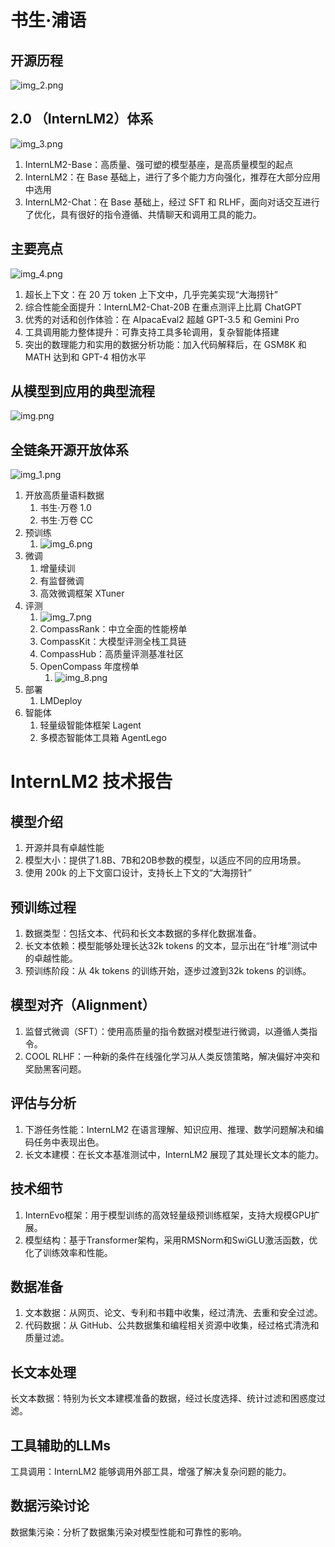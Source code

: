 # 书生·浦语
## 开源历程
![img_2.png](images/img_2.png)


## 2.0 （InternLM2）体系
![img_3.png](images/img_3.png)
1. InternLM2-Base：高质量、强可塑的模型基座，是高质量模型的起点
2. InternLM2：在 Base 基础上，进行了多个能力方向强化，推荐在大部分应用中选用
3. InternLM2-Chat：在 Base 基础上，经过 SFT 和 RLHF，面向对话交互进行了优化，具有很好的指令遵循、共情聊天和调用工具的能力。


## 主要亮点
![img_4.png](images/img_4.png)

1. 超长上下文：在 20 万 token 上下文中，几乎完美实现“大海捞针”
2. 综合性能全面提升：InternLM2-Chat-20B 在重点测评上比肩 ChatGPT
3. 优秀的对话和创作体验：在 AIpacaEval2 超越 GPT-3.5 和 Gemini Pro
4. 工具调用能力整体提升：可靠支持工具多轮调用，复杂智能体搭建
5. 突出的数理能力和实用的数据分析功能：加入代码解释后，在 GSM8K 和 MATH 达到和 GPT-4 相仿水平


## 从模型到应用的典型流程
![img.png](images/img.png)


## 全链条开源开放体系
![img_1.png](images/img_1.png)

1. 开放高质量语料数据
   1. 书生·万卷 1.0
   2. 书生·万卷 CC
2. 预训练
   1. ![img_6.png](images/img_6.png)
3. 微调
   1. 增量续训
   2. 有监督微调
   3. 高效微调框架 XTuner
4. 评测
   1. ![img_7.png](images/img_7.png)
   2. CompassRank：中立全面的性能榜单
   3. CompassKit：大模型评测全栈工具链
   4. CompassHub：高质量评测基准社区
   5. OpenCompass 年度榜单
      1. ![img_8.png](images/img_8.png)
5. 部署
   1. LMDeploy
6. 智能体
   1. 轻量级智能体框架 Lagent
   2. 多模态智能体工具箱 AgentLego


# InternLM2 技术报告
## 模型介绍
1. 开源并具有卓越性能
2. 模型大小：提供了1.8B、7B和20B参数的模型，以适应不同的应用场景。
3. 使用 200k 的上下文窗口设计，支持长上下文的“大海捞针”

## 预训练过程
1. 数据类型：包括文本、代码和长文本数据的多样化数据准备。
2. 长文本依赖：模型能够处理长达32k tokens 的文本，显示出在“针堆”测试中的卓越性能。
3. 预训练阶段：从 4k tokens 的训练开始，逐步过渡到32k tokens 的训练。


## 模型对齐（Alignment）
1. 监督式微调（SFT）：使用高质量的指令数据对模型进行微调，以遵循人类指令。 
2. COOL RLHF：一种新的条件在线强化学习从人类反馈策略，解决偏好冲突和奖励黑客问题。


## 评估与分析
1. 下游任务性能：InternLM2 在语言理解、知识应用、推理、数学问题解决和编码任务中表现出色。
2. 长文本建模：在长文本基准测试中，InternLM2 展现了其处理长文本的能力。


## 技术细节
1. InternEvo框架：用于模型训练的高效轻量级预训练框架，支持大规模GPU扩展。
2. 模型结构：基于Transformer架构，采用RMSNorm和SwiGLU激活函数，优化了训练效率和性能。 

## 数据准备
1. 文本数据：从网页、论文、专利和书籍中收集，经过清洗、去重和安全过滤。 
2. 代码数据：从 GitHub、公共数据集和编程相关资源中收集，经过格式清洗和质量过滤。 

## 长文本处理
   长文本数据：特别为长文本建模准备的数据，经过长度选择、统计过滤和困惑度过滤。

## 工具辅助的LLMs
   工具调用：InternLM2 能够调用外部工具，增强了解决复杂问题的能力。

## 数据污染讨论
   数据集污染：分析了数据集污染对模型性能和可靠性的影响。
